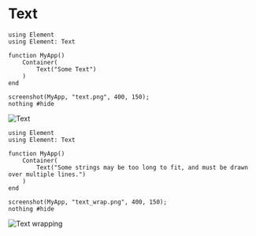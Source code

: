 # Text

``` @example TextExample
using Element
using Element: Text

function MyApp()
    Container(
        Text("Some Text")
    )
end

screenshot(MyApp, "text.png", 400, 150);
nothing #hide
```

![Text](text.png)

``` @example WrappingExample
using Element
using Element: Text

function MyApp()
    Container(
        Text("Some strings may be too long to fit, and must be drawn over multiple lines.")
    )
end

screenshot(MyApp, "text_wrap.png", 400, 150);
nothing #hide
```

![Text wrapping](text_wrap.png)
